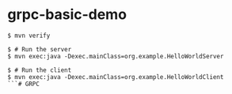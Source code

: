 # grpc-basic-demo
```
$ mvn verify

$ # Run the server
$ mvn exec:java -Dexec.mainClass=org.example.HelloWorldServer

$ # Run the client
$ mvn exec:java -Dexec.mainClass=org.example.HelloWorldClient
```#   G R P C  
 